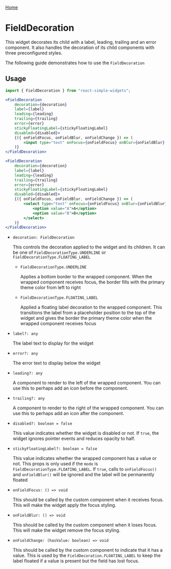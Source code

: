 [Home](../../../README.md)

# FieldDecoration

This widget decorates its child with a label, leading, trailing and an error component. It also
handles the decoration of its child components with three preconfigured styles.

The following guide demonstrates how to use the `FieldDecoration`

## Usage

```jsx
import { FieldDecoration } from "react-simple-widgets";

<FieldDecoration
    decoration={decoration}
    label={label}
    leading={leading}
    trailing={trailing}
    error={error}
    stickyFloatingLabel={stickyFloatingLabel}
    disabled={disabled}>
    {({ onFieldFocus, onFieldBlur, onFieldChange }) => (
        <input type="text" onFocus={onFieldFocus} onBlur={onFieldBlur} onChange={e => onFieldChange(e.target.value)} />
    )}
</FieldDecoration>
```

```jsx
<FieldDecoration
    decoration={decoration}
    label={label}
    leading={leading}
    trailing={trailing}
    error={error}
    stickyFloatingLabel={stickyFloatingLabel}
    disabled={disabled}>
    {({ onFieldFocus, onFieldBlur, onFieldChange }) => (
        <select type="text" onFocus={onFieldFocus} onBlur={onFieldBlur} onChange={e => onFieldChange(e.target.value)}>
            <option value="A">A</option>
            <option value="B">B</option>
        </select>
    )}
</FieldDecoration>
```

-   `decoration: FieldDecoration`

    This controls the decoration applied to the widget and its children. It can be one of
    `FieldDecorationType.UNDERLINE` or `FieldDecorationType.FLOATING_LABEL`

    -   `FieldDecorationType.UNDERLINE`

        Applies a bottom border to the wrapped component. When the wrapped component receives
        focus, the border fills with the primary theme color from left to right

    -   `FieldDecorationType.FLOATING_LABEL`

        Applied a floating label decoration to the wrapped component. This transitions the label
        from a placeholder position to the top of the widget and gives the border the primary theme
        color when the wrapped component receives focus

-   `label?: any`

    The label text to display for the widget

-   `error?: any`

    The error text to display below the widget

-   `leading?: any`

    A component to render to the left of the wrapped component. You can use this to perhaps add an
    icon before the component.

-   `trailing?: any`

    A component to render to the right of the wrapped component. You can use this to perhaps add an
    icon after the component.

-   `disabled?: boolean = false`

    This value indicates whether the widget is disabled or not. If `true`, the widget ignores
    pointer events and reduces opacity to half.

-   `stickyFloatingLabel?: boolean = false`

    This value indicates whether the wrapped component has a value or not. This props is only used
    if the `mode` is `FieldDecorationType.FLOATING_LABEL`. If `true`, calls to `onFieldFocus()` and
    `onFieldBlur()` will be ignored and the label will be permanently floated

-   `onFieldFocus: () => void`

    This should be called by the custom component when it receives focus. This will make the
    widget apply the focus styling.

-   `onFieldBlur: () => void`

    This should be called by the custom component when it loses focus. This will make the widget
    remove the focus styling.

-   `onFieldChange: (hasValue: boolean) => void`

    This should be called by the custom component to indicate that it has a value. This is used by
    the `FieldDecoration.FLOATING_LABEL` to keep the label floated if a value is present but the
    field has lost focus.
